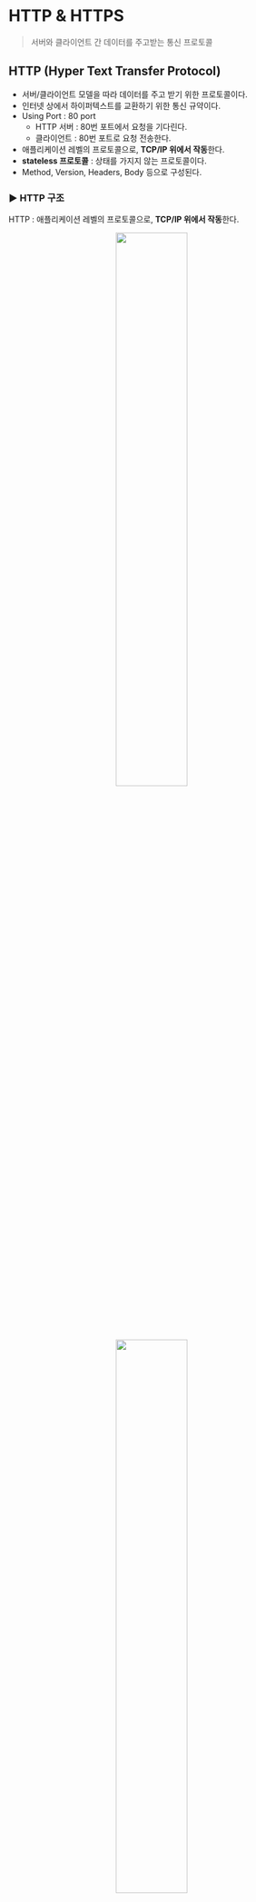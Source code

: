 # HTTP & HTTPS
> 서버와 클라이언트 간 데이터를 주고받는 통신 프로토콜 

## HTTP (Hyper Text Transfer Protocol)
- 서버/클라이언트 모델을 따라 데이터를 주고 받기 위한 프로토콜이다.
- 인터넷 상에서 하이퍼텍스트를 교환하기 위한 통신 규약이다.
- Using Port : 80 port
    - HTTP 서버 : 80번 포트에서 요청을 기다린다.
    - 클라이언트 : 80번 포트로 요청 전송한다.
- 애플리케이션 레벨의 프로토콜으로, **TCP/IP 위에서 작동**한다.
- **stateless 프로토콜** : 상태를 가지지 않는 프로토콜이다.
- Method, Version, Headers, Body 등으로 구성된다.

### ▶️ HTTP 구조
HTTP : 애플리케이션 레벨의 프로토콜으로, **TCP/IP 위에서 작동**한다. <br>
<div align="center">
<img src="https://user-images.githubusercontent.com/66112716/197479841-51b12482-8f7b-4406-ad70-b7abeb8ad115.png" width="50%">
<img src="https://user-images.githubusercontent.com/66112716/197479899-9f583206-4b83-4ad1-9fc7-50550d45755a.png" width="50%">
</div>

> [사진 출처](https://dev.classmethod.jp/articles/about-http/)

### ▶️ Request 메세지
- `Start line`, `Headers`, `Body`로 이루어진다.

1. `Start Line` : 요청의 첫번째 줄
    - HTTP Method : 해당 요청이 의도한 액션의 정의부 (`GET`, `POST`, `DELETE`)
    - Request target : 해당 요청이 전송되는 목표 url
    - HTTP Version : 사용되는 HTTP 버전 정보, ex) `HTTP/1.1`

2. `Headers` : 요청에 대한 추가 정보(meta data)
    - `Key:value` 형태로 이루어짐
    ```
    Headers: {
        Host: 요청 전송 url ex) www.naver.com
        User-Agent: 요청을 보내는 클라이언트 정보 ex) chrome, firefox, ...
        Content-Type: 해당 요청이 보내는 메세지 body 타입 ex) application/json
        Content-Length: body 내용의 길이
        Authorization: 회원의 인증/인가를 처리하기 위한 로그인 토큰
    }
    ```

3. `Body` : 해당 요청의 실제 내용
    ```
    Body: {
        "user_email" : "gdscssu@google.com"
        "user_password" : "1234"
    }
    ```

### ▶️ Response 메세지
- `Status line`, `Headers`, `Body`로 이루어진다.

1. `Status Line` : 응답의 상태줄
    - HTTP Version : 요청의 HTTP 버전
    - Status Code : 응답 메시지의 상태 코드
    - Status Text : 응답 메시지의 상태 설명 텍스트

    ex) `HTTP/1.1 404 NOT FOUND`, `HTTP/1.1 200 SUCCESS` <br>

2. `Headers` : Request message의 Headers와 동일
    - 응답의 추가 정보를 담는 부분이다.
    - Response Message에서만 사용하는 헤더 정보도 있다.

3. `Body` : Request message의 Body와 동일
    - 가장 많이 사용되는 Body 데이터 타입 : `JSON`

## HTTPS (Hyper Text Transfer Protocol Secure)
- HTTP에 **데이터 암호화**가 추가된 프로토콜이다.
- Using Port : 443 port
- 네트워크 상에서 제 3자가 중간에 정보를 볼 수 없도록 데이터를 암호화한다.

### ▶️ HTTPS의 암호화 방법
HTTPS : 대칭키 암호화 방식 & 비대칭키 암호화 방식

### ▶️ 대칭키 암호화
- 클라이언트와 서버가 동일한 키를 사용해 암호화/복호화를 진행한다.
- 키가 노출될 경우 매우 위험하다.
- 연산 속도 빠르다.

### ▶️ 비대칭키 암호화
- 1개의 쌍으로 구성된 공개키와 개인키를 암호화/복호화 하는 데에 사용된다.
- 키가 노출되어도 비교적 안전하다.
- 연산 속도가 느리다.

### ▶️ 비대칭키 암호화
<p align="center"><img src="https://user-images.githubusercontent.com/66112716/157616290-f90cce9c-db9f-494e-8bd6-caa6f1f0b5de.png" width="700" height="250"></p>

> [사진 출처](https://velog.io/@minj9_6/%EB%8C%80%EC%B9%AD%ED%82%A4%EC%99%80-%EB%B9%84%EB%8C%80%EC%B9%AD%ED%82%A4%EB%8A%94-%EB%AC%B4%EC%8A%A8-%EC%B0%A8%EC%9D%B4%EA%B0%80-%EC%9E%88%EC%9D%84%EA%B9%8C)

- **비대칭키 암호화** : 공개키/개인키 암호화 방식
    - **공개키** : 모두에게 공개 가능한 키
    - **개인키** : 본인만 가지고 있는 키 (비공개)

- **공개키 암호화** : 공개키로 암호화를 할 경우 **개인키로만 복호화가 가능**하다.
    - 개인키 : 본인만 가지고 있기에 본인만 볼 수 있다.
- **개인키 암호화** : 개인키로 암호화할 경우 **공개키로만 복호화가 가능**하다.
    - 공개키 : 모두에게 공개
    - 본인이 인증한 정보임을 알아 신뢰성 보장 가능

### ▶️ HTTPS 연결 과정 성립 흐름
1. 클라이언트(브라우저) → 서버로의 최초 연결을 시도한다.
2. 서버 : 공개키를 브라우저에 넘긴다.
3. 클라이언트(브라우저) : 인증서(공개키)의 유효성을 검사한다. → 세션키를 발급한다.
4. 클라이언트(브라우저) : 세션키를 보관하고, 서버의 공개키로 세션키 암호화해 서버로 전송한다.
5. 서버 : 개인키로 암호화된 세션키를 복호화한다. → 세션키를 얻는다.
6. 클라이언트 & 서버 : 동일한 세션키를 공유한다. → 데이터 전달 시 세션키로 암호화/복호화를 진행한다.    
<br>

## 참고 자료
- [https://mangkyu.tistory.com/98](https://mangkyu.tistory.com/98)